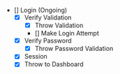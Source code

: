  - [] Login (Ongoing)
    - [X] Verify Validation
        - [X] Throw Validation
        - [] Make Login Attempt
    - [X] Verify Password
        - [X] Throw Password Validation
    - [X] Session
    - [X] Throw to Dashboard
